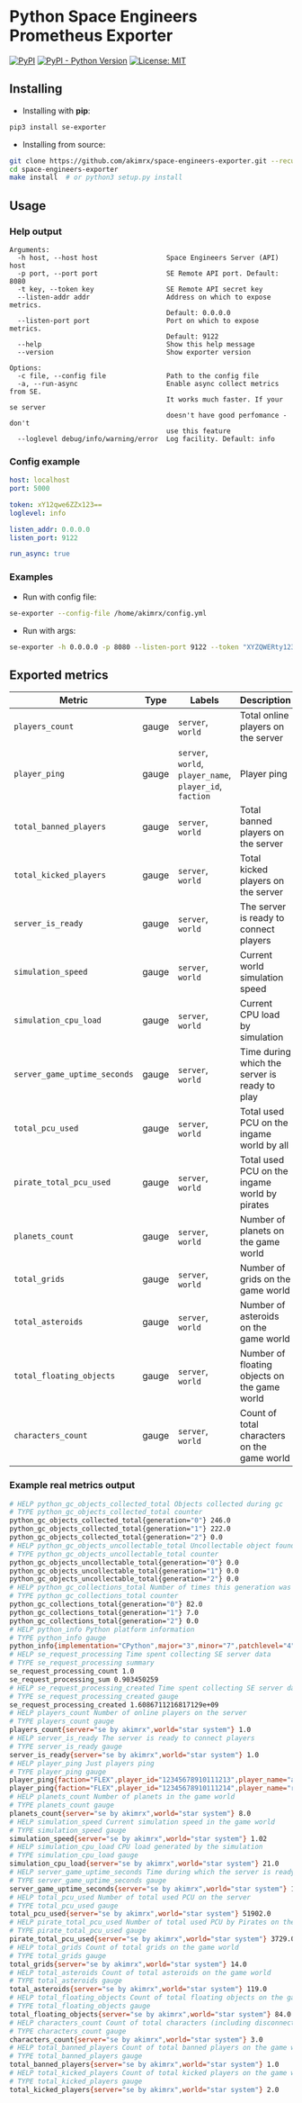 # Python Space Engineers Prometheus Exporter

[![PyPI](https://img.shields.io/pypi/v/se-exporter.svg)](https://pypi.org/project/se-exporter/)
[![PyPI - Python Version](https://img.shields.io/pypi/pyversions/se-exporter.svg)](https://pypi.org/project/space-engineers-exporter)
[![License: MIT](https://img.shields.io/badge/license-MIT-%23373737.svg)](htts://github.com/akimrx/space-engineers-exporters/LICENSE)

## Installing

* Installing with **pip**:
```bash
pip3 install se-exporter
```

* Installing from source:
```bash
git clone https://github.com/akimrx/space-engineers-exporter.git --recursive
cd space-engineers-exporter
make install  # or python3 setup.py install
```

## Usage

### Help output
```
Arguments:
  -h host, --host host                 Space Engineers Server (API) host
  -p port, --port port                 SE Remote API port. Default: 8080
  -t key, --token key                  SE Remote API secret key
  --listen-addr addr                   Address on which to expose metrics.
                                       Default: 0.0.0.0
  --listen-port port                   Port on which to expose metrics.
                                       Default: 9122
  --help                               Show this help message
  --version                            Show exporter version

Options:
  -c file, --config file               Path to the config file
  -a, --run-async                      Enable async collect metrics from SE.
                                       It works much faster. If your se server
                                       doesn't have good perfomance - don't
                                       use this feature
  --loglevel debug/info/warning/error  Log facility. Default: info
```

### Config example
```yaml
host: localhost
port: 5000

token: xY12qwe6ZZx123==
loglevel: info

listen_addr: 0.0.0.0
listen_port: 9122

run_async: true
```

### Examples

* Run with config file:
```bash
se-exporter --config-file /home/akimrx/config.yml
```

* Run with args:
```bash
se-exporter -h 0.0.0.0 -p 8080 --listen-port 9122 --token "XYZQWERty123-==" --run-async
```


## Exported metrics

Metric | Type | Labels | Description
-------|------|--------|------------
`players_count` | gauge | `server`, `world` | Total online players on the server
`player_ping` | gauge | `server`, `world`, `player_name`, `player_id`, `faction` | Player ping
`total_banned_players` | gauge | `server`, `world` | Total banned players on the server
`total_kicked_players` | gauge | `server`, `world` | Total kicked players on the server
`server_is_ready` | gauge | `server`, `world` | The server is ready to connect players
`simulation_speed` | gauge | `server`, `world` | Current world simulation speed
`simulation_cpu_load` | gauge | `server`, `world` | Current CPU load by simulation
`server_game_uptime_seconds` | gauge | `server`, `world` | Time during which the server is ready to play
`total_pcu_used` | gauge | `server`, `world` | Total used PCU on the ingame world by all
`pirate_total_pcu_used` | gauge | `server`, `world` | Total used PCU on the ingame world by pirates
`planets_count` | gauge | `server`, `world` | Number of planets on the game world
`total_grids` | gauge | `server`, `world` | Number of grids on the game world
`total_asteroids` | gauge | `server`, `world` | Number of asteroids on the game world
`total_floating_objects` | gauge | `server`, `world` | Number of floating objects on the game world
`characters_count` | gauge | `server`, `world` | Count of total characters on the game world

### Example real metrics output
```bash
# HELP python_gc_objects_collected_total Objects collected during gc
# TYPE python_gc_objects_collected_total counter
python_gc_objects_collected_total{generation="0"} 246.0
python_gc_objects_collected_total{generation="1"} 222.0
python_gc_objects_collected_total{generation="2"} 0.0
# HELP python_gc_objects_uncollectable_total Uncollectable object found during GC
# TYPE python_gc_objects_uncollectable_total counter
python_gc_objects_uncollectable_total{generation="0"} 0.0
python_gc_objects_uncollectable_total{generation="1"} 0.0
python_gc_objects_uncollectable_total{generation="2"} 0.0
# HELP python_gc_collections_total Number of times this generation was collected
# TYPE python_gc_collections_total counter
python_gc_collections_total{generation="0"} 82.0
python_gc_collections_total{generation="1"} 7.0
python_gc_collections_total{generation="2"} 0.0
# HELP python_info Python platform information
# TYPE python_info gauge
python_info{implementation="CPython",major="3",minor="7",patchlevel="4",version="3.7.4"} 1.0
# HELP se_request_processing Time spent collecting SE server data
# TYPE se_request_processing summary
se_request_processing_count 1.0
se_request_processing_sum 0.903450259
# HELP se_request_processing_created Time spent collecting SE server data
# TYPE se_request_processing_created gauge
se_request_processing_created 1.6086711216817129e+09
# HELP players_count Number of online players on the server
# TYPE players_count gauge
players_count{server="se by akimrx",world="star system"} 1.0
# HELP server_is_ready The server is ready to connect players
# TYPE server_is_ready gauge
server_is_ready{server="se by akimrx",world="star system"} 1.0
# HELP player_ping Just players ping
# TYPE player_ping gauge
player_ping{faction="FLEX",player_id="12345678910111213",player_name="akimrx",server="se by akimrx",world="star system"} 13.0
player_ping{faction="FLEX",player_id="12345678910111214",player_name="rust",server="se by akimrx",world="star system"} 26.0
# HELP planets_count Number of planets in the game world
# TYPE planets_count gauge
planets_count{server="se by akimrx",world="star system"} 8.0
# HELP simulation_speed Current simulation speed in the game world
# TYPE simulation_speed gauge
simulation_speed{server="se by akimrx",world="star system"} 1.02
# HELP simulation_cpu_load CPU load generated by the simulation
# TYPE simulation_cpu_load gauge
simulation_cpu_load{server="se by akimrx",world="star system"} 21.0
# HELP server_game_uptime_seconds Time during which the server is ready to play
# TYPE server_game_uptime_seconds gauge
server_game_uptime_seconds{server="se by akimrx",world="star system"} 16529.0
# HELP total_pcu_used Number of total used PCU on the server
# TYPE total_pcu_used gauge
total_pcu_used{server="se by akimrx",world="star system"} 51902.0
# HELP pirate_total_pcu_used Number of total used PCU by Pirates on the server
# TYPE pirate_total_pcu_used gauge
pirate_total_pcu_used{server="se by akimrx",world="star system"} 3729.0
# HELP total_grids Count of total grids on the game world
# TYPE total_grids gauge
total_grids{server="se by akimrx",world="star system"} 14.0
# HELP total_asteroids Count of total asteroids on the game world
# TYPE total_asteroids gauge
total_asteroids{server="se by akimrx",world="star system"} 119.0
# HELP total_floating_objects Count of total floating objects on the game world
# TYPE total_floating_objects gauge
total_floating_objects{server="se by akimrx",world="star system"} 84.0
# HELP characters_count Count of total characters (including disconnected, but are on the server) on the game world
# TYPE characters_count gauge
characters_count{server="se by akimrx",world="star system"} 3.0
# HELP total_banned_players Count of total banned players on the game world
# TYPE total_banned_players gauge
total_banned_players{server="se by akimrx",world="star system"} 1.0
# HELP total_kicked_players Count of total kicked players on the game world
# TYPE total_kicked_players gauge
total_kicked_players{server="se by akimrx",world="star system"} 2.0
```